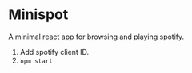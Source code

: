 # Minispot

A minimal react app for browsing and playing spotify.

1. Add spotify client ID.
2. `npm start`
